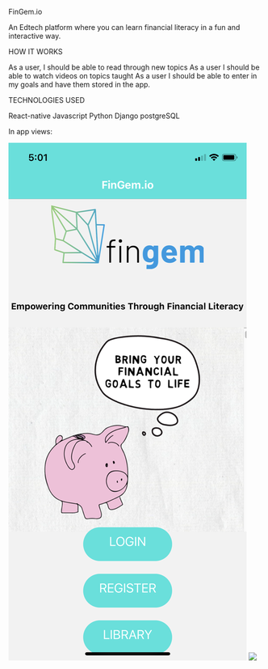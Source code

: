 FinGem.io

An Edtech platform where you can learn financial literacy in a fun and interactive way.

HOW IT WORKS

As a user, I should be able to read through new topics
As a user I should be able to watch videos on topics taught
As a user I should be able to enter in my goals and have them stored in the app.

TECHNOLOGIES USED

React-native
Javascript
Python
Django
postgreSQL

In app views:

![](app/assets/wireframe1.png)
![](app/assets/wireframe2.png)

